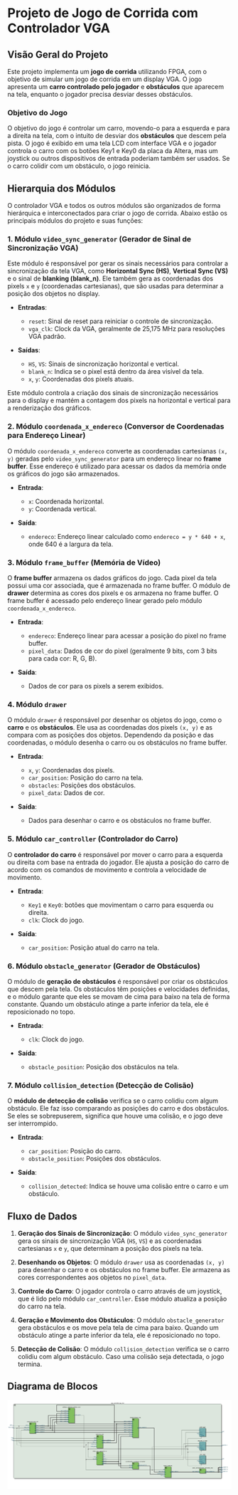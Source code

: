 # Projeto de Jogo de Corrida com Controlador VGA

## Visão Geral do Projeto

Este projeto implementa um **jogo de corrida** utilizando FPGA, com o objetivo de simular um jogo de corrida em um display VGA. O jogo apresenta um **carro controlado pelo jogador** e **obstáculos** que aparecem na tela, enquanto o jogador precisa desviar desses obstáculos. 

### Objetivo do Jogo

O objetivo do jogo é controlar um carro, movendo-o para a esquerda e para a direita na tela, com o intuito de desviar dos **obstáculos** que descem pela pista. O jogo é exibido em uma tela LCD com interface VGA e o jogador controla o carro com os botões Key1 e Key0 da placa da Altera, mas um joystick ou outros dispositivos de entrada poderiam também ser usados. Se o carro colidir com um obstáculo, o jogo reinicia.

## Hierarquia dos Módulos

O controlador VGA e todos os outros módulos são organizados de forma hierárquica e interconectados para criar o jogo de corrida. Abaixo estão os principais módulos do projeto e suas funções:

### 1. **Módulo `video_sync_generator` (Gerador de Sinal de Sincronização VGA)**

Este módulo é responsável por gerar os sinais necessários para controlar a sincronização da tela VGA, como **Horizontal Sync (HS)**, **Vertical Sync (VS)** e o sinal de **blanking (blank_n)**. Ele também gera as coordenadas dos pixels `x` e `y` (coordenadas cartesianas), que são usadas para determinar a posição dos objetos no display.

- **Entradas**:
  - `reset`: Sinal de reset para reiniciar o controle de sincronização.
  - `vga_clk`: Clock da VGA, geralmente de 25,175 MHz para resoluções VGA padrão.
  
- **Saídas**:
  - `HS`, `VS`: Sinais de sincronização horizontal e vertical.
  - `blank_n`: Indica se o pixel está dentro da área visível da tela.
  - `x`, `y`: Coordenadas dos pixels atuais.

Este módulo controla a criação dos sinais de sincronização necessários para o display e mantém a contagem dos pixels na horizontal e vertical para a renderização dos gráficos.

### 2. **Módulo `coordenada_x_endereco` (Conversor de Coordenadas para Endereço Linear)**

O módulo `coordenada_x_endereco` converte as coordenadas cartesianas `(x, y)` geradas pelo `video_sync_generator` para um endereço linear no **frame buffer**. Esse endereço é utilizado para acessar os dados da memória onde os gráficos do jogo são armazenados.

- **Entrada**:
  - `x`: Coordenada horizontal.
  - `y`: Coordenada vertical.

- **Saída**:
  - `endereco`: Endereço linear calculado como `endereco = y * 640 + x`, onde 640 é a largura da tela.

### 3. **Módulo `frame_buffer` (Memória de Vídeo)**

O **frame buffer** armazena os dados gráficos do jogo. Cada pixel da tela possui uma cor associada, que é armazenada no frame buffer. O módulo de **drawer** determina as cores dos pixels e os armazena no frame buffer. O frame buffer é acessado pelo endereço linear gerado pelo módulo `coordenada_x_endereco`.

- **Entrada**:
  - `endereco`: Endereço linear para acessar a posição do pixel no frame buffer.
  - `pixel_data`: Dados de cor do pixel (geralmente 9 bits, com 3 bits para cada cor: R, G, B).

- **Saída**:
  - Dados de cor para os pixels a serem exibidos.

### 4. **Módulo `drawer`**

O módulo `drawer` é responsável por desenhar os objetos do jogo, como o **carro** e os **obstáculos**. Ele usa as coordenadas dos pixels `(x, y)` e as compara com as posições dos objetos. Dependendo da posição e das coordenadas, o módulo desenha o carro ou os obstáculos no frame buffer.

- **Entrada**:
  - `x`, `y`: Coordenadas dos pixels.
  - `car_position`: Posição do carro na tela.
  - `obstacles`: Posições dos obstáculos.
  - `pixel_data`: Dados de cor.

- **Saída**:
  - Dados para desenhar o carro e os obstáculos no frame buffer.

### 5. **Módulo `car_controller` (Controlador do Carro)**

O **controlador do carro** é responsável por mover o carro para a esquerda ou direita com base na entrada do jogador. Ele ajusta a posição do carro de acordo com os comandos de movimento e controla a velocidade de movimento.

- **Entrada**:
  - `Key1` e `Key0`: botões que movimentam o carro para esquerda ou direita.
  - `clk`: Clock do jogo.

- **Saída**:
  - `car_position`: Posição atual do carro na tela.

### 6. **Módulo `obstacle_generator` (Gerador de Obstáculos)**

O módulo de **geração de obstáculos** é responsável por criar os obstáculos que descem pela tela. Os obstáculos têm posições e velocidades definidas, e o módulo garante que eles se movam de cima para baixo na tela de forma constante. Quando um obstáculo atinge a parte inferior da tela, ele é reposicionado no topo.

- **Entrada**:
  - `clk`: Clock do jogo.

- **Saída**:
  - `obstacle_position`: Posição dos obstáculos na tela.

### 7. **Módulo `collision_detection` (Detecção de Colisão)**

O **módulo de detecção de colisão** verifica se o carro colidiu com algum obstáculo. Ele faz isso comparando as posições do carro e dos obstáculos. Se eles se sobrepuserem, significa que houve uma colisão, e o jogo deve ser interrompido.

- **Entrada**:
  - `car_position`: Posição do carro.
  - `obstacle_position`: Posições dos obstáculos.

- **Saída**:
  - `collision_detected`: Indica se houve uma colisão entre o carro e um obstáculo.

## Fluxo de Dados

1. **Geração dos Sinais de Sincronização**: O módulo `video_sync_generator` gera os sinais de sincronização VGA (`HS`, `VS`) e as coordenadas cartesianas `x` e `y`, que determinam a posição dos pixels na tela.

2. **Desenhando os Objetos**: O módulo `drawer` usa as coordenadas `(x, y)` para desenhar o carro e os obstáculos no frame buffer. Ele armazena as cores correspondentes aos objetos no `pixel_data`.

3. **Controle do Carro**: O jogador controla o carro através de um joystick, que é lido pelo módulo `car_controller`. Esse módulo atualiza a posição do carro na tela.

4. **Geração e Movimento dos Obstáculos**: O módulo `obstacle_generator` gera obstáculos e os move pela tela de cima para baixo. Quando um obstáculo atinge a parte inferior da tela, ele é reposicionado no topo.

5. **Detecção de Colisão**: O módulo `collision_detection` verifica se o carro colidiu com algum obstáculo. Caso uma colisão seja detectada, o jogo termina.

## Diagrama de Blocos

![Diagrama de Blocos](rtl_racing_car.jpg)

